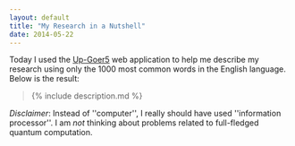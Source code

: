 ```yaml
---
layout: default
title: "My Research in a Nutshell"
date: 2014-05-22
---
```


Today I used the [Up-Goer5](http://splasho.com/upgoer5) web application to help me describe my research using only the 1000 most common words in the English language. Below is the result:

<blockquote>
{% include description.md %}
</blockquote>

*Disclaimer*: Instead of ''computer'', I really should have used ''information processor''. I am _not_ thinking about problems related to full-fledged quantum computation.
